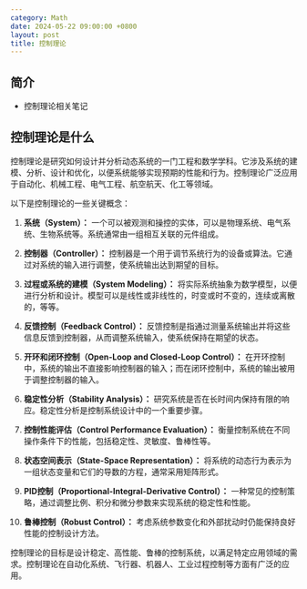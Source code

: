 ```yaml
---
category: Math
date: 2024-05-22 09:00:00 +0800
layout: post
title: 控制理论
---
```

## 简介

+ 控制理论相关笔记

## 控制理论是什么

控制理论是研究如何设计并分析动态系统的一门工程和数学学科。它涉及系统的建模、分析、设计和优化，以便系统能够实现预期的性能和行为。控制理论广泛应用于自动化、机械工程、电气工程、航空航天、化工等领域。

以下是控制理论的一些关键概念：

1. **系统（System）：** 一个可以被观测和操控的实体，可以是物理系统、电气系统、生物系统等。系统通常由一组相互关联的元件组成。

2. **控制器（Controller）：** 控制器是一个用于调节系统行为的设备或算法。它通过对系统的输入进行调整，使系统输出达到期望的目标。

3. **过程或系统的建模（System Modeling）：** 将实际系统抽象为数学模型，以便进行分析和设计。模型可以是线性或非线性的，时变或时不变的，连续或离散的，等等。

4. **反馈控制（Feedback Control）：** 反馈控制是指通过测量系统输出并将这些信息反馈到控制器，从而调整系统输入，使系统保持在期望的状态。

5. **开环和闭环控制（Open-Loop and Closed-Loop Control）：** 在开环控制中，系统的输出不直接影响控制器的输入；而在闭环控制中，系统的输出被用于调整控制器的输入。

6. **稳定性分析（Stability Analysis）：** 研究系统是否在长时间内保持有限的响应。稳定性分析是控制系统设计中的一个重要步骤。

7. **控制性能评估（Control Performance Evaluation）：** 衡量控制系统在不同操作条件下的性能，包括稳定性、灵敏度、鲁棒性等。

8. **状态空间表示（State-Space Representation）：** 将系统的动态行为表示为一组状态变量和它们的导数的方程，通常采用矩阵形式。

9. **PID控制（Proportional-Integral-Derivative Control）：** 一种常见的控制策略，通过调整比例、积分和微分参数来实现系统的稳定性和性能。

10. **鲁棒控制（Robust Control）：** 考虑系统参数变化和外部扰动时仍能保持良好性能的控制设计方法。

控制理论的目标是设计稳定、高性能、鲁棒的控制系统，以满足特定应用领域的需求。控制理论在自动化系统、飞行器、机器人、工业过程控制等方面有广泛的应用。